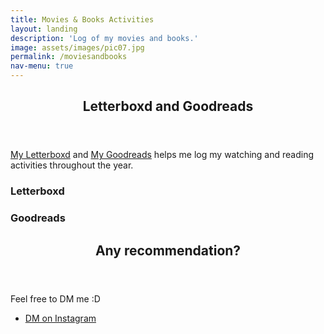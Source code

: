 ```yaml
---
title: Movies & Books Activities
layout: landing
description: 'Log of my movies and books.'
image: assets/images/pic07.jpg
permalink: /moviesandbooks
nav-menu: true
---
```


<!-- Main -->
<div id="main">

<!-- One -->
<section id="one">
	<div class="inner">
		<header class="major">
			<h2>Letterboxd and Goodreads</h2>
		</header>
		<p><a href="https://letterboxd.com/squilliams/">My Letterboxd</a> and <a href="https://www.goodreads.com/user/show/4668551-bimo-tyasono">My Goodreads</a> helps me log my watching and reading activities throughout the year.</p>
	</div>
</section>

<section id="two">
<div class="inner">
<div class="row">
	<div class="6u 12u$(small)">
		<h3>Letterboxd</h3>
		<p><span class="image left"><script language="JavaScript" src="http://feed2js.org//feed2js.php?src=https%3A%2F%2Fletterboxd.com%2Fsquilliams%2Frss%2F&num=3&targ=y&utf=y&css=bimo&html=a"  charset="UTF-8" type="text/javascript"></script></span></p>
	</div>
	<div class="6u$ 12u$(small)">
		<h3>Goodreads</h3>
		<p><script language="JavaScript" src="http://feed2js.org//feed2js.php?src=https%3A%2F%2Fwww.goodreads.com%2Fuser%2Fupdates_rss%2F4668551%3Fkey%3DZO3SfOglQYVzS7QTt4k85fnVoTX9YWznGhBnVgn5pWqNxrtS&num=10&targ=y&utf=y&css=bimogr&html=a"  charset="UTF-8" type="text/javascript"></script>
		</p>
	</div>
</div>
</div>
</section>

<!-- Three -->
<section id="three">
	<div class="inner">
		<header class="major">
			<h2>Any recommendation?</h2>
		</header>
		<p>Feel free to DM me :D</p>
		<ul class="actions">
			<li><a href="https://www.instagram.com/squillliams/" class="button next">DM on Instagram</a></li>
		</ul>
	</div>
</section>

</div>
